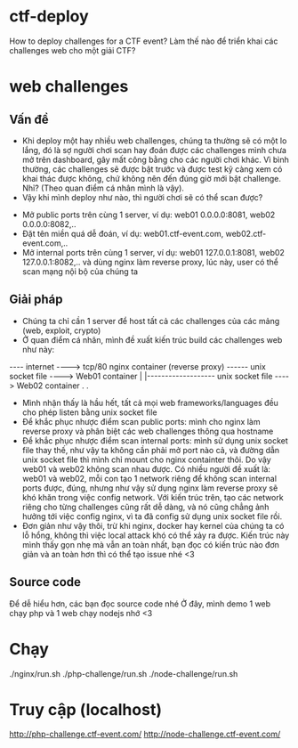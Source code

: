 # ctf-deploy
How to deploy challenges for a CTF event?
Làm thế nào để triển khai các challenges web cho một giải CTF?

# web challenges
## Vấn đề
- Khi deploy một hay nhiều web challenges, chúng ta thường sẽ có một lo lắng, đó là sợ người chơi scan hay đoán được các challenges mình chưa mở trên dashboard, gây mất công bằng cho các người chơi khác. Vì bình thường, các challenges sẽ được bật trước và được test kỹ càng xem có khai thác được không, chứ không nên đến đúng giờ mới bật challenge. Nhỉ? (Theo quan điểm cá nhân mình là vậy).
- Vậy khi mình deploy như nào, thì người chơi sẽ có thể scan được?
 + Mở public ports trên cùng 1 server, ví dụ: web01 0.0.0.0:8081, web02 0.0.0.0:8082,..
 + Đặt tên miền quá dễ đoán, ví dụ: web01.ctf-event.com, web02.ctf-event.com,..
 + Mở internal ports trên cùng 1 server, ví dụ: web01 127.0.0.1:8081, web02 127.0.0.1:8082,.. và dùng nginx làm reverse proxy, lúc này, user có thể scan mạng nội bộ của chúng ta

## Giải pháp
- Chúng ta chỉ cần 1 server để host tất cả các challenges của các mảng (web, exploit, crypto)
- Ở quan điểm cá nhân, mình đề xuất kiến trúc build các challenges web như này:

---- internet ----> tcp/80 nginx container (reverse proxy) ------ unix socket file ----> Web01 container
                            |
                            |------------------- unix socket file ----> Web02 container
                            .
                            .
- Mình nhận thấy là hầu hết, tất cả mọi web frameworks/languages đều cho phép listen bằng unix socket file
- Để khắc phục nhược điểm scan public ports: mình cho nginx làm reverse proxy và phân biệt các web challenges thông qua hostname
- Để khắc phục nhược điểm scan internal ports: mình sử dụng unix socket file thay thế, như vậy ta không cần phải mở port nào cả, và đường dẫn unix socket file thì mình chỉ mount cho nginx containter thôi. Do vậy web01 và web02 không scan nhau được. Có nhiều người đề xuất là: web01 và web02, mỗi con tạo 1 network riêng để không scan internal ports được, đúng, nhưng như vậy sử dụng nginx làm reverse proxy sẽ khó khăn trong việc config network. Với kiến trúc trên, tạo các network riêng cho từng challenges cũng rất dễ dàng, và nó cũng chẳng ảnh hưởng tới việc config nginx, vì ta đã config sử dụng unix socket file rồi.
- Đơn giản như vậy thôi, trừ khi nginx, docker hay kernel của chúng ta có lỗ hổng, không thì việc local attack khó có thể xảy ra được. Kiến trúc này mình thấy gọn nhẹ mà vẫn an toàn nhất, bạn đọc có kiến trúc nào đơn giản và an toàn hơn thì có thể tạo issue nhé <3

## Source code
Để dễ hiểu hơn, các bạn đọc source code nhé
Ở đây, mình demo 1 web chạy php và 1 web chạy nodejs nhớ <3

# Chạy
./nginx/run.sh
./php-challenge/run.sh
./node-challenge/run.sh

# Truy cập (localhost)
http://php-challenge.ctf-event.com/
http://node-challenge.ctf-event.com/
